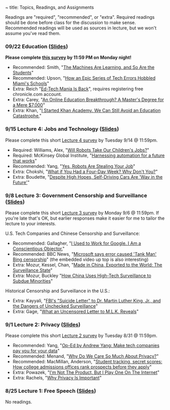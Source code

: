 ~ title: Topics, Readings, and Assignments

<!-- | Essay | Essay Assigned  | Essay Due         | Peer Reviews Due |
|-------|-----------------|-------------------|------------------|
| 1     |       TBD       |        TBD        |        TBD       |
| 2     |       TBD       |        TBD        |        TBD       |
| 3     |       TBD       |        TBD        |        TBD       | -->

Readings are "required", "recommended", or "extra". Required readings should be
done before class for the discussion to make sense. Recommended readings will be
used as sources in lecture, but we won't assume you've read them.

### 09/22 Education ([Slides][education_slides])

**Please complete [this survey](https://forms.gle/LCbLPGyVi1rkjFz17) by 11:59 PM on Monday night!**

- Recommended: Smith, "[The Machines Are Learning, and So Are the Students][student_machines]"
- Recommended: Upson, "[How an Epic Series of Tech Errors Hobbled Miami's Schools][error_miami]"
- Extra: Reich "[Ed-Tech Mania Is Back][ed_mania]", requires registering free chronicle.com account.
- Extra: Carey, "[An Online Education Breakthrough? A Master's Degree for a Mere $7,000][cheap_masters]"
- Extra: Khan, "[I Started Khan Academy. We Can Still Avoid an Education Catastrophe.][khan_opinion]"

[student_machines]: https://www.nytimes.com/2019/12/18/education/artificial-intelligence-tutors-teachers.html
[error_miami]: https://www.wired.com/story/epic-tech-errors-hobbled-miamis-schools/
[ed_mania]: https://www.chronicle.com/article/ed-tech-mania-is-back
[cheap_masters]: https://www.nytimes.com/2016/09/29/upshot/an-online-education-breakthrough-a-masters-degree-for-a-mere-7000.html
[khan_opinion]: https://www.nytimes.com/2020/08/13/opinion/coronavirus-school-digital.html
[education_slides]: https://docs.google.com/presentation/d/1Ui4qAIZUvY-d5q894kn55NY1rbU--jZnTM1Bo6nvwlQ/edit?usp=sharing

### 9/15 Lecture 4: Jobs and Technology ([Slides][jobs_slides])

Please complete this short [Lecture 4 survey](https://forms.gle/hRMNLJSnaefqoYk66) by Tuesday 9/14 @ 11:59pm.

- Required: Williams, Alex, "[Will Robots Take Our Children's Jobs?][childrens_jobs]"
- Required: McKinsey Global Institute, "[Harnessing automation for a future that works][harness_auto]"
- Recommended: Yang, "[Yes, Robots Are Stealing Your Job][robot_steal]"
- Extra: Chokshi, "[What if You Had a Four-Day Week? Why Don't You?][four_day]"
- Extra: Boudette, "[Despite High Hopes, Self-Driving Cars Are 'Way in the Future'][no_drive]"

[childrens_jobs]: https://www.nytimes.com/2017/12/11/style/robots-jobs-children.html
[harness_auto]: https://www.mckinsey.com/featured-insights/digital-disruption/harnessing-automation-for-a-future-that-works
[robot_steal]: https://www.nytimes.com/2019/11/14/opinion/andrew-yang-jobs.html
[four_day]: https://www.nytimes.com/2019/11/08/business/four-day-work-week.html
[no_drive]: https://www.nytimes.com/2019/07/17/business/self-driving-autonomous-cars.html
[jobs_slides]: https://docs.google.com/presentation/d/1U9UWxQasM9BpcWvWbaDsrIpuqdYOecZjYJhOs5c6J5I/edit?usp=sharing

### 9/8 Lecture 3: Government Censorship and Surveillance ([Slides][surveillance_slides])

Please complete this short [Lecture 3 survey](https://forms.gle/Rv95Mn1WTBEVBeZU6) by Monday 9/6 @ 11:59pm. If you're late that's OK, but earlier responses make it easier for me to tailor the lecture to your interests.

U.S. Tech Companies and Chinese Censorship and Surveillance:
- Recommended: Gallagher, "[I Used to Work for Google. I Am a Conscientious Objector.][google_objector]"
- Recommended: BBC News, "[Microsoft says error caused 'Tank Man' Bing censorship][tank_man_america]" (the embedded video up top is also interesting)
- Extra: Mozur, Kessel, Chan, "[Made in China, Exported to the World: The Surveillance State][china_exported]"
- Extra: Mozur, Buckley "[How China Uses High-Tech Surveillance to Subdue Minorities][china_subdue]"

Historical Censorship and Surveillance in the U.S.:
- Extra: Kayyali, "[FBI's "Suicide Letter" to Dr. Martin Luther King, Jr., and the Dangers of Unchecked Surveillance][fbi_mlk]"
- Extra: Gage, "[What an Uncensored Letter to M.L.K. Reveals][uncensored_mlk]"


[tank_man_america]: https://www.bbc.com/news/world-asia-57367100
[google_objector]: https://www.nytimes.com/2019/04/23/opinion/google-privacy-china.html
[china_subdue]: https://www.nytimes.com/2019/05/22/world/asia/china-surveillance-xinjiang.html
[china_exported]: https://www.nytimes.com/2019/04/24/technology/ecuador-surveillance-cameras-police-government.html
[fbi_mlk]: https://www.eff.org/deeplinks/2014/11/fbis-suicide-letter-dr-martin-luther-king-jr-and-dangers-unchecked-surveillance
[uncensored_mlk]: https://www.nytimes.com/2014/11/16/magazine/what-an-uncensored-letter-to-mlk-reveals.html
[surveillance_slides]: https://docs.google.com/presentation/d/1pg3QpN7CSyzoF95eN06GHIhMFaUORnWR0MAA-JZy_B0/edit?usp=sharing

### 9/1 Lecture 2: Privacy ([Slides][privacy_slides])

Please complete this short [Lecture 2 survey](https://forms.gle/HLQkCFsyEXuedyLa8) by Tuesday 8/31 @ 11:59pm.

- Recommended: Yang, "[Op-Ed by Andrew Yang: Make tech companies pay you for your data][yang_gang]"
- Recommended: Menand, "[Why Do We Care So Much About Privacy?][care_privacy]"
- Recommended: MacMillan, Anderson, "[Student tracking, secret scores: How college admissions offices rank prospects before they apply][college_admissions]"
- Extra: Powazek, "[I'm Not The Product, But I Play One On The Internet][powazek_product]"
- Extra: Rachels, "[Why Privacy Is Important][privacy_important]"

[yang_gang]: https://www.latimes.com/opinion/story/2020-06-23/andrew-yang-data-dividend-tech-privacy
[care_privacy]: https://www.newyorker.com/magazine/2018/06/18/why-do-we-care-so-much-about-privacy
[college_admissions]: https://www.washingtonpost.com/business/2019/10/14/colleges-quietly-rank-prospective-students-based-their-personal-data/
[powazek_product]: http://powazek.com/posts/3229
[privacy_important]: https://www.jstor.org/stable/2265077?seq=1
[privacy_slides]: https://docs.google.com/presentation/d/1maDpC6ixiWNhd0ikmM1XmAqjFo_LNCusvoDGnZg7Bd0/edit?usp=sharing

### 8/25 Lecture 1: Free Speech ([Slides][speech_slides])

No readings.

[speech_slides]: https://docs.google.com/presentation/d/1MUlhSfocSEqRhqganfXR8ckGhejj4qwZebzLYlPX1tM/edit?usp=sharing


